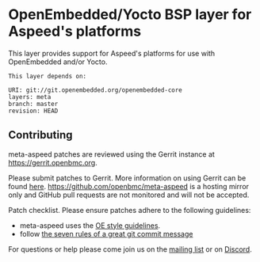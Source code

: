 OpenEmbedded/Yocto BSP layer for Aspeed's platforms
======================================================================

This layer provides support for Aspeed's platforms for use with OpenEmbedded
and/or Yocto.

```
This layer depends on:

URI: git://git.openembedded.org/openembedded-core
layers: meta
branch: master
revision: HEAD
```

Contributing
------------

meta-aspeed patches are reviewed using the Gerrit instance at
https://gerrit.openbmc.org.

Please submit patches to Gerrit.  More information on using Gerrit can be found
[here](https://github.com/openbmc/docs/blob/master/CONTRIBUTING.md#submitting-changes-via-gerrit-server).
https://github.com/openbmc/meta-aspeed is a hosting mirror only and GitHub
pull requests are not monitored and will not be accepted.

Patch checklist.  Please ensure patches adhere to the following guidelines:

 - meta-aspeed uses the [OE style
   guidelines](https://www.openembedded.org/wiki/Styleguide).
 - follow [the seven rules of a great git commit
   message](https://chris.beams.io/posts/git-commit/#seven-rules)

For questions or help please come join us on the [mailing
list](https://lists.ozlabs.org/listinfo/openbmc) or on
[Discord](https://discord.gg/69Km47zH98).
